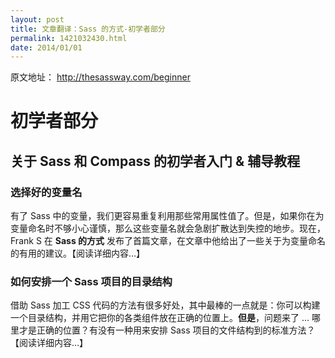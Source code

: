 ```yaml
---
layout: post
title: 文章翻译：Sass 的方式-初学者部分
permalink: 1421032430.html
date: 2014/01/01
---
```


原文地址： http://thesassway.com/beginner

初学者部分
========

关于 Sass 和 Compass 的初学者入门 & 辅导教程
-----------------------------------------------

### 选择好的变量名

有了 Sass 中的变量，我们更容易重复利用那些常用属性值了。但是，如果你在为变量命名时不够小心谨慎，那么这些变量名就会急剧扩散达到失控的地步。现在，Frank S 在 **Sass 的方式** 发布了首篇文章，在文章中他给出了一些关于为变量命名的有用的建议。【阅读详细内容…】

### 如何安排一个 Sass 项目的目录结构

借助 Sass 加工 CSS 代码的方法有很多好处，其中最棒的一点就是：你可以构建一个目录结构，并用它把你的各类组件放在正确的位置上。**但是**，问题来了 … 哪里才是正确的位置？有没有一种用来安排 Sass 项目的文件结构到的标准方法？【阅读详细内容…】